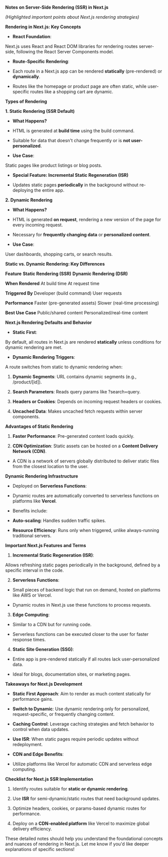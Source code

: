 **Notes on Server-Side Rendering (SSR) in Next.js**

*(Highlighted important points about Next.js rendering strategies)*

**Rendering in Next.js: Key Concepts**

-  **React Foundation**:

Next.js uses React and React DOM libraries for rendering routes server-side, following the React Server Components model.

-  **Route-Specific Rendering**:

-  Each route in a Next.js app can be rendered **statically** (pre-rendered) or **dynamically**.

-  Routes like the homepage or product page are often static, while user-specific routes like a shopping cart are dynamic.

**Types of Rendering**

**1\. Static Rendering (SSR Default)**

-  **What Happens?**

-  HTML is generated at **build time** using the build command.

-  Suitable for data that doesn't change frequently or is **not user-personalized**.

-  **Use Case**:

Static pages like product listings or blog posts.

-  **Special Feature: Incremental Static Regeneration (ISR)**

-  Updates static pages **periodically** in the background without re-deploying the entire app.

**2\. Dynamic Rendering**

-  **What Happens?**

-  HTML is generated **on request**, rendering a new version of the page for every incoming request.

-  Necessary for **frequently changing data** or **personalized content**.

-  **Use Case**:

User dashboards, shopping carts, or search results.

**Static vs. Dynamic Rendering: Key Differences**

**Feature**  **Static Rendering (SSR)**  **Dynamic Rendering (DSR)**

**When Rendered**  At build time  At request time

**Triggered By**  Developer (build command)  User requests

**Performance**  Faster (pre-generated assets)  Slower (real-time processing)

**Best Use Case**  Public/shared content  Personalized/real-time content

**Next.js Rendering Defaults and Behavior**

-  **Static First**:

By default, all routes in Next.js are rendered **statically** unless conditions for dynamic rendering are met.

-  **Dynamic Rendering Triggers**:

A route switches from static to dynamic rendering when:

1.  **Dynamic Segments**: URL contains dynamic segments (e.g., /product/[id]).

2.  **Search Parameters**: Reads query params like ?search=query.

3.  **Headers or Cookies**: Depends on incoming request headers or cookies.

4.  **Uncached Data**: Makes uncached fetch requests within server components.

**Advantages of Static Rendering**

1.  **Faster Performance**: Pre-generated content loads quickly.

2.  **CDN Optimization**: Static assets can be hosted on a **Content Delivery Network (CDN)**.

-  A CDN is a network of servers globally distributed to deliver static files from the closest location to the user.

**Dynamic Rendering Infrastructure**

-  Deployed on **Serverless Functions**:

-  Dynamic routes are automatically converted to serverless functions on platforms like **Vercel**.

-  Benefits include:

-  **Auto-scaling**: Handles sudden traffic spikes.

-  **Resource Efficiency**: Runs only when triggered, unlike always-running traditional servers.

**Important Next.js Features and Terms**

1.  **Incremental Static Regeneration (ISR)**:

Allows refreshing static pages periodically in the background, defined by a specific interval in the code.

2.  **Serverless Functions**:

-  Small pieces of backend logic that run on demand, hosted on platforms like AWS or Vercel.

-  Dynamic routes in Next.js use these functions to process requests.

3.  **Edge Computing**:

-  Similar to a CDN but for running code.

-  Serverless functions can be executed closer to the user for faster response times.

4.  **Static Site Generation (SSG)**:

-  Entire app is pre-rendered statically if all routes lack user-personalized data.

-  Ideal for blogs, documentation sites, or marketing pages.

**Takeaways for Next.js Development**

-  **Static First Approach**: Aim to render as much content statically for performance gains.

-  **Switch to Dynamic**: Use dynamic rendering only for personalized, request-specific, or frequently changing content.

-  **Caching Control**: Leverage caching strategies and fetch behavior to control when data updates.

-  **Use ISR**: When static pages require periodic updates without redeployment.

-  **CDN and Edge Benefits**:

-  Utilize platforms like Vercel for automatic CDN and serverless edge computing.

**Checklist for Next.js SSR Implementation**

1.  Identify routes suitable for **static or dynamic rendering**.

2.  Use **ISR** for semi-dynamic/static routes that need background updates.

3.  Optimize headers, cookies, or params-based dynamic routes for performance.

4.  Deploy on a **CDN-enabled platform** like Vercel to maximize global delivery efficiency.

These detailed notes should help you understand the foundational concepts and nuances of rendering in Next.js. Let me know if you'd like deeper explanations of specific sections!

